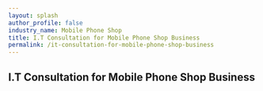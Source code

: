 ```yaml
---
layout: splash 
author_profile: false 
industry_name: Mobile Phone Shop
title: I.T Consultation for Mobile Phone Shop Business
permalink: /it-consultation-for-mobile-phone-shop-business
---
```


## I.T Consultation for Mobile Phone Shop Business